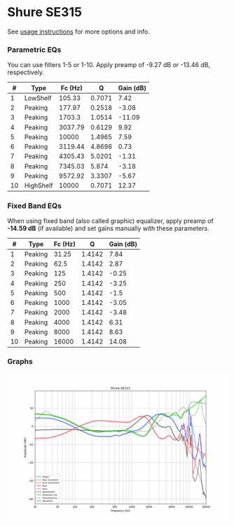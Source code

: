 # Shure SE315
See [usage instructions](https://github.com/jaakkopasanen/AutoEq#usage) for more options and info.

### Parametric EQs
You can use filters 1-5 or 1-10. Apply preamp of -9.27 dB or -13.46 dB, respectively.

|   # | Type      |   Fc (Hz) |      Q |   Gain (dB) |
|-----|-----------|-----------|--------|-------------|
|   1 | LowShelf  |    105.33 | 0.7071 |        7.42 |
|   2 | Peaking   |    177.97 | 0.2518 |       -3.08 |
|   3 | Peaking   |   1703.3  | 1.0514 |      -11.09 |
|   4 | Peaking   |   3037.79 | 0.6129 |        9.92 |
|   5 | Peaking   |  10000    | 1.4965 |        7.59 |
|   6 | Peaking   |   3119.44 | 4.8698 |        0.73 |
|   7 | Peaking   |   4305.43 | 5.0201 |       -1.31 |
|   8 | Peaking   |   7345.03 | 5.874  |       -3.18 |
|   9 | Peaking   |   9572.92 | 3.3307 |       -5.67 |
|  10 | HighShelf |  10000    | 0.7071 |       12.37 |

### Fixed Band EQs
When using fixed band (also called graphic) equalizer, apply preamp of **-14.59 dB** (if available) and set gains manually with these parameters.

|   # | Type    |   Fc (Hz) |      Q |   Gain (dB) |
|-----|---------|-----------|--------|-------------|
|   1 | Peaking |     31.25 | 1.4142 |        7.84 |
|   2 | Peaking |     62.5  | 1.4142 |        2.87 |
|   3 | Peaking |    125    | 1.4142 |       -0.25 |
|   4 | Peaking |    250    | 1.4142 |       -3.25 |
|   5 | Peaking |    500    | 1.4142 |       -1.5  |
|   6 | Peaking |   1000    | 1.4142 |       -3.05 |
|   7 | Peaking |   2000    | 1.4142 |       -3.48 |
|   8 | Peaking |   4000    | 1.4142 |        6.31 |
|   9 | Peaking |   8000    | 1.4142 |        8.63 |
|  10 | Peaking |  16000    | 1.4142 |       14.08 |

### Graphs
![](./Shure%20SE315.png)
